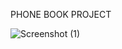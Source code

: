 
PHONE BOOK PROJECT

![Screenshot (1)](https://github.com/shamil106/PHONE/assets/126369518/a026a1b4-ccf8-43ae-8e64-d34aa3dc0da1)
